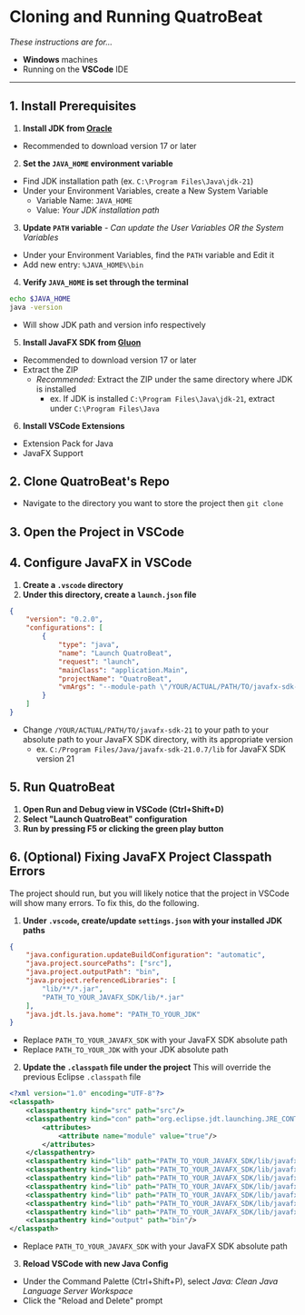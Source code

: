 # Cloning and Running QuatroBeat
*These instructions are for...*
- **Windows** machines
- Running on the **VSCode** IDE
--- 

## 1. Install Prerequisites
1. **Install JDK from [Oracle](https://www.oracle.com/java/technologies/downloads/)**
- Recommended to download version 17 or later

2. **Set the `JAVA_HOME` environment variable**
- Find JDK installation path (ex. `C:\Program Files\Java\jdk-21`)
- Under your Environment Variables, create a New System Variable
  - Variable Name: `JAVA_HOME`
  - Value: *Your JDK installation path*
 
3. **Update `PATH` variable** - *Can update the User Variables OR the System Variables*
- Under your Environment Variables, find the `PATH` variable and Edit it
- Add new entry: `%JAVA_HOME%\bin`

4. **Verify `JAVA_HOME` is set through the terminal**
```bash
echo $JAVA_HOME
java -version
```
- Will show JDK path and version info respectively


5. **Install JavaFX SDK from [Gluon](https://gluonhq.com/products/javafx/)**
- Recommended to download version 17 or later
- Extract the ZIP
  - *Recommended:* Extract the ZIP under the same directory where JDK is installed
    - ex. If JDK is installed `C:\Program Files\Java\jdk-21`, extract under `C:\Program Files\Java`


6. **Install VSCode Extensions**
- Extension Pack for Java
- JavaFX Support

## 2. Clone QuatroBeat's Repo 
- Navigate to the directory you want to store the project then `git clone`

## 3. Open the Project in VSCode

## 4. Configure JavaFX in VSCode 
1. **Create a `.vscode` directory**
2. **Under this directory, create a `launch.json` file**
```json
{
    "version": "0.2.0",
    "configurations": [
        {
            "type": "java",
            "name": "Launch QuatroBeat",
            "request": "launch",
            "mainClass": "application.Main",
            "projectName": "QuatroBeat",
            "vmArgs": "--module-path \"/YOUR/ACTUAL/PATH/TO/javafx-sdk-21/lib\" --add-modules javafx.controls,javafx.fxml,javafx.media,javafx.graphics"
        }
    ]
}
```
- Change `/YOUR/ACTUAL/PATH/TO/javafx-sdk-21` to your path to your absolute path to your JavaFX SDK directory, with its appropriate version
  - ex. `C:/Program Files/Java/javafx-sdk-21.0.7/lib` for JavaFX SDK version 21

## 5. Run QuatroBeat
1. **Open Run and Debug view in VSCode (Ctrl+Shift+D)**
2. **Select "Launch QuatroBeat" configuration**
3. **Run by pressing F5 or clicking the green play button**

## 6. (Optional) Fixing JavaFX Project Classpath Errors
The project should run, but you will likely notice that the project in VSCode will show many errors. To fix this, do the following. 

1. **Under `.vscode`, create/update `settings.json` with your installed JDK paths**
```json
{
    "java.configuration.updateBuildConfiguration": "automatic",
    "java.project.sourcePaths": ["src"],
    "java.project.outputPath": "bin",
    "java.project.referencedLibraries": [
        "lib/**/*.jar",
        "PATH_TO_YOUR_JAVAFX_SDK/lib/*.jar"
    ],
    "java.jdt.ls.java.home": "PATH_TO_YOUR_JDK"
}
```
- Replace `PATH_TO_YOUR_JAVAFX_SDK` with your JavaFX SDK absolute path 
- Replace `PATH_TO_YOUR_JDK` with your JDK absolute path 

2. **Update the `.classpath` file under the project**
This will override the previous Eclipse `.classpath` file
```xml
<?xml version="1.0" encoding="UTF-8"?>
<classpath>
    <classpathentry kind="src" path="src"/>
    <classpathentry kind="con" path="org.eclipse.jdt.launching.JRE_CONTAINER">
        <attributes>
            <attribute name="module" value="true"/>
        </attributes>
    </classpathentry>
    <classpathentry kind="lib" path="PATH_TO_YOUR_JAVAFX_SDK/lib/javafx.base.jar"/>
    <classpathentry kind="lib" path="PATH_TO_YOUR_JAVAFX_SDK/lib/javafx.controls.jar"/>
    <classpathentry kind="lib" path="PATH_TO_YOUR_JAVAFX_SDK/lib/javafx.fxml.jar"/>
    <classpathentry kind="lib" path="PATH_TO_YOUR_JAVAFX_SDK/lib/javafx.graphics.jar"/>
    <classpathentry kind="lib" path="PATH_TO_YOUR_JAVAFX_SDK/lib/javafx.media.jar"/>
    <classpathentry kind="lib" path="PATH_TO_YOUR_JAVAFX_SDK/lib/javafx.swing.jar"/>
    <classpathentry kind="lib" path="PATH_TO_YOUR_JAVAFX_SDK/lib/javafx.web.jar"/>
    <classpathentry kind="output" path="bin"/>
</classpath>
```
- Replace `PATH_TO_YOUR_JAVAFX_SDK` with your JavaFX SDK absolute path 

3. **Reload VSCode with new Java Config**
- Under the Command Palette (Ctrl+Shift+P), select _Java: Clean Java Language Server Workspace_
- Click the "Reload and Delete" prompt
